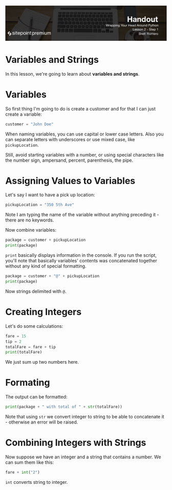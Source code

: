 ![](headings/2.1.png)

# Variables and Strings

In this lesson, we're going to learn about **variables and strings**.

# Variables

So first thing I'm going to do is create a customer and for that I can just create a variable:

```py
customer = "John Doe"
```

When naming variables, you can use capital or lower case letters. Also you can separate letters with underscores or use mixed case, like `pickupLocation`.

Still, avoid starting variables with a number, or using special characters like the number sign, ampersand, percent, parenthesis, the pipe.

# Assigning Values to Variables

Let's say I want to have a pick up location:

```py
pickupLocation = "350 5th Ave"
```

Note I am typing the name of the variable without anything preceding it - there are no keywords.

Now combine variables:

```py
package = customer + pickupLocation
print(package)
```

`print` basically displays information in the console. If you run the script, you'll note that basically variables' contents was concatenated together without any kind of special formatting.

```py
package = customer + "@" + pickupLocation
print(package)
```

Now strings delimited with `@`.

# Creating Integers

Let's do some calculations:

```py
fare = 15
tip = 2
totalFare = fare + tip
print(totalFare)
```

We just sum up two numbers here.

# Formating

The output can be formatted:

```py
print(package + " with total of " + str(totalFare))
```

Note that using `str` we convert integer to string to be able to concatenate it - otherwise an error will be raised.

# Combining Integers with Strings

Now suppose we have an integer and a string that contains a number. We can sum them like this:

```py
fare + int("2")
```

`int` converts string to integer.